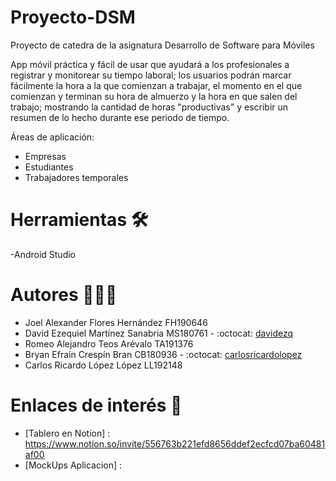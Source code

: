 # Proyecto-DSM
Proyecto de catedra de la asignatura Desarrollo de Software para Móviles

App móvil práctica y fácil de usar que ayudará a los profesionales a registrar y monitorear su tiempo laboral; los usuarios podrán marcar fácilmente la hora a la que comienzan a trabajar, el momento en el que comienzan y terminan su hora de almuerzo y la hora en que salen del trabajo; mostrando la cantidad de horas "productivas" y escribir un resumen de lo hecho durante ese periodo de tiempo.

Áreas de aplicación:
* Empresas
* Estudiantes
* Trabajadores temporales

# Herramientas 🛠️
-Android Studio
# Autores 👨🏻‍💻
- Joel Alexander Flores Hernández FH190646
- David Ezequiel Martínez Sanabria MS180761 - :octocat: [davidezq](https://github.com/davidezq)
- Romeo Alejandro Teos Arévalo TA191376
- Bryan Efraín Crespín Bran CB180936 - :octocat: [carlosricardolopez](https://github.com/carlosricardolopez)
- Carlos Ricardo López López LL192148
# Enlaces de interés 👀
- [Tablero en Notion] : https://www.notion.so/invite/556763b221efd8656ddef2ecfcd07ba60481af00
- [MockUps Aplicacion] : 

